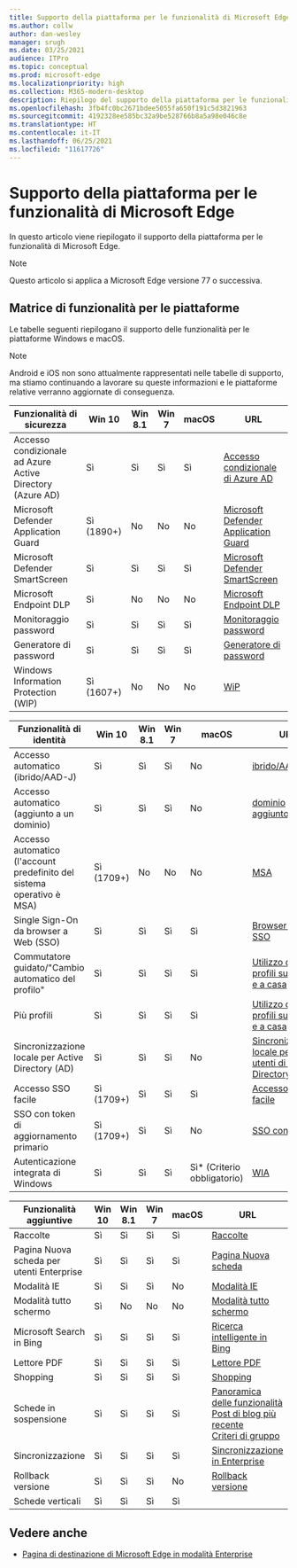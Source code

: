 ```yaml
---
title: Supporto della piattaforma per le funzionalità di Microsoft Edge
ms.author: collw
author: dan-wesley
manager: srugh
ms.date: 03/25/2021
audience: ITPro
ms.topic: conceptual
ms.prod: microsoft-edge
ms.localizationpriority: high
ms.collection: M365-modern-desktop
description: Riepilogo del supporto della piattaforma per le funzionalità di Microsoft Edge
ms.openlocfilehash: 3fb4fc0bc2671bdee5055fa650f191c5d3821963
ms.sourcegitcommit: 4192328ee585bc32a9be528766b8a5a98e046c8e
ms.translationtype: HT
ms.contentlocale: it-IT
ms.lasthandoff: 06/25/2021
ms.locfileid: "11617726"
---
```

# <a name="platform-support-for-microsoft-edge-features"></a>Supporto della piattaforma per le funzionalità di Microsoft Edge

In questo articolo viene riepilogato il supporto della piattaforma per le funzionalità di Microsoft Edge.

> [!NOTE]
> Questo articolo si applica a Microsoft Edge versione 77 o successiva.

## <a name="feature-matrix-for-platforms"></a>Matrice di funzionalità per le piattaforme

Le tabelle seguenti riepilogano il supporto delle funzionalità per le piattaforme Windows e macOS.

> [!NOTE]
> Android e iOS non sono attualmente rappresentati nelle tabelle di supporto, ma stiamo continuando a lavorare su queste informazioni e le piattaforme relative verranno aggiornate di conseguenza.

| Funzionalità di sicurezza |Win 10|Win 8.1|Win 7|macOS|URL|
|--------|-------|--------|-----|-------|---|
|Accesso condizionale ad Azure Active Directory (Azure AD)|Sì|Sì|Sì|Sì|[Accesso condizionale di Azure AD](/deployedge/ms-edge-security-conditional-access#accessing-conditional-access-protected-resources-in-microsoft-edge)|
|Microsoft Defender Application Guard|Sì (1890+)|No|No|No|[Microsoft Defender Application Guard](/deployedge/microsoft-edge-security-windows-defender-application-guard) |
|Microsoft Defender SmartScreen|Sì|Sì|Sì|Sì|[Microsoft Defender SmartScreen](/deployedge/microsoft-edge-security-smartscreen) |
|Microsoft Endpoint DLP|Sì|No|No|No|[Microsoft Endpoint DLP](/deployedge/microsoft-edge-security-dlp#microsoft-endpoint-data-loss-prevention-endpoint-dlp)|
|Monitoraggio password|Sì|Sì|Sì|Sì|[Monitoraggio password](https://blogs.windows.com/msedgedev/2021/01/21/edge-88-privacy/)|
|Generatore di password|Sì|Sì|Sì|Sì|[Generatore di password](https://blogs.windows.com/msedgedev/2021/01/21/edge-88-privacy/)|
|Windows Information Protection (WIP)|Sì (1607+)|No|No|No|[WiP](/deployedge/microsoft-edge-security-windows-information-protection#system-requirements)|

|Funzionalità di identità| Win 10 | Win 8.1 | Win 7 | macOS | URL |
|--|--|--|--|--|--|
|Accesso automatico (ibrido/AAD-J)|Sì|Sì|Sì|No|[ibrido/AAD-J](/deployedge/microsoft-edge-security-identity#automatic-sign-in)|
|Accesso automatico (aggiunto a un dominio)|Sì|Sì|Sì|No|[dominio aggiunto](/deployedge/microsoft-edge-security-identity#automatic-sign-in)|
|Accesso automatico (l'account predefinito del sistema operativo è MSA)|Sì (1709+)|No|No|No|[MSA](/deployedge/microsoft-edge-security-identity#automatic-sign-in)|
|Single Sign-On da browser a Web (SSO)|Sì|Sì|Sì|Sì|[Browser-Web SSO](https://www.microsoft.com/microsoft-365/roadmap?featureid=66332)|
|Commutatore guidato/"Cambio automatico del profilo"|Sì|Sì|Sì|Sì|[Utilizzo di più profili sul lavoro e a casa](https://blogs.windows.com/msedgedev/2020/04/30/automatic-profile-switching/) |
|Più profili|Sì|Sì|Sì|Sì|[Utilizzo di più profili sul lavoro e a casa](https://blogs.windows.com/msedgedev/2020/04/30/automatic-profile-switching/) |
|Sincronizzazione locale per Active Directory (AD)|Sì|Sì|Sì|No|[Sincronizzazione locale per gli utenti di Active Directory (AD)](/deployedge/microsoft-edge-on-premises-sync) |
|Accesso SSO facile|Sì (1709+)|Sì|Sì|Sì|[Accesso SSO facile](/deployedge/microsoft-edge-security-identity#seamless-sso)|
|SSO con token di aggiornamento primario|Sì (1709+)|Sì|Sì|No|[SSO con PRT](/deployedge/microsoft-edge-security-identity#sso-with-primary-refresh-token-prt)|
|Autenticazione integrata di Windows|Sì|Sì|Sì|Sì* (Criterio obbligatorio)|[WIA](/deployedge/microsoft-edge-security-identity#windows-integrated-authentication-wia)|

|Funzionalità aggiuntive|Win 10|Win 8.1|Win 7|macOS|URL|
|--------|-------|--------|-----|-------|---|
|Raccolte|Sì|Sì|Sì|Sì|[Raccolte](https://blogs.windows.com/msedgedev/2019/12/09/improvements-collections-sync-microsoft-edge/) |
|Pagina Nuova scheda per utenti Enterprise|Sì|Sì|Sì|Sì|[Pagina Nuova scheda](https://blogs.windows.com/msedgedev/2020/10/29/enterprise-new-tab-page-my-feed/) |
|Modalità IE|Sì|Sì|Sì|No|[Modalità IE](/deployedge/edge-ie-mode#prerequisites)|
|Modalità tutto schermo|Sì|No|No|No|[Modalità tutto schermo](/deployedge/microsoft-edge-configure-kiosk-mode)|
|Microsoft Search in Bing|Sì|Sì|Sì|Sì|[Ricerca intelligente in Bing](https://www.microsoft.com/edge/business/intelligent-search-with-bing) |
|Lettore PDF|Sì|Sì|Sì|Sì|[Lettore PDF](/deployedge/microsoft-edge-pdf) |
|Shopping|Sì|Sì|Sì|Sì|[Shopping](https://techcommunity.microsoft.com/t5/articles/introducing-shopping-with-microsoft-edge/m-p/1870080) |
|Schede in sospensione|Sì|Sì|Sì|Sì|[Panoramica delle funzionalità](/deployedge/microsoft-edge-relnote-stable-channel)<br>[Post di blog più recente](https://blogs.windows.com/msedgedev/2021/03/04/edge-89-performance/)<br>[Criteri di gruppo](/deployedge/microsoft-edge-policies#sleeping-tabs-settings)|
|Sincronizzazione|Sì|Sì|Sì|Sì| [Sincronizzazione in Enterprise](/deployedge/microsoft-edge-enterprise-sync) |
|Rollback versione|Sì|Sì|Sì|No|[Rollback versione](/deployedge/edge-learnmore-rollback) |
|Schede verticali|Sì|Sì|Sì|Sì| |

## <a name="see-also"></a>Vedere anche

- [Pagina di destinazione di Microsoft Edge in modalità Enterprise](https://aka.ms/EdgeEnterprise)